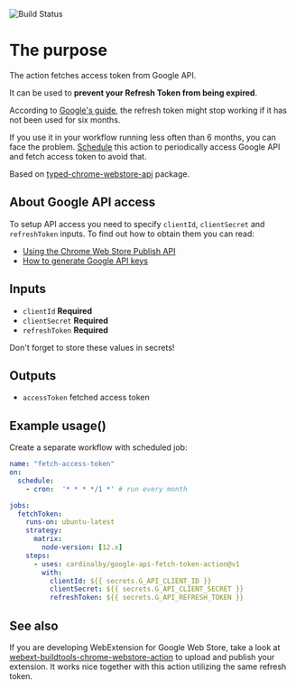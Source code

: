 ![Build Status](https://github.com/cardinalby/google-api-fetch-token-action/workflows/build-test/badge.svg)

# The purpose

The action fetches access token from Google API. 

It can be used to **prevent your Refresh Token from being expired**.

According to [Google's guide](https://developers.google.com/identity/protocols/oauth2#expiration), 
the refresh token might stop working if it has not been used for six months.

If you use it in your workflow running less often than 6 months, you can face the problem. 
[Schedule](https://help.github.com/en/actions/reference/events-that-trigger-workflows#scheduled-events-schedule) 
this action to periodically access Google API and fetch access token to avoid that.

Based on [typed-chrome-webstore-api](https://www.npmjs.com/package/typed-chrome-webstore-api) package.

## About Google API access
To setup API access you need to specify `clientId`, `clientSecret` and `refreshToken` inputs.
To find out how to obtain them you can read:
* [Using the Chrome Web Store Publish API](https://developer.chrome.com/webstore/using_webstore_api) 
* [How to generate Google API keys](https://github.com/DrewML/chrome-webstore-upload/blob/master/How%20to%20generate%20Google%20API%20keys.md)

## Inputs

* `clientId` **Required**
* `clientSecret` **Required**
* `refreshToken` **Required**

Don't forget to store these values in secrets!

## Outputs
* `accessToken` fetched access token

## Example usage()
Create a separate workflow with scheduled job:
```yaml
name: "fetch-access-token"
on:
  schedule:
    - cron:  '* * * */1 *' # run every month

jobs:
  fetchToken:
    runs-on: ubuntu-latest
    strategy:
      matrix:
        node-version: [12.x]
    steps:
      - uses: cardinalby/google-api-fetch-token-action@v1
        with:
          clientId: ${{ secrets.G_API_CLIENT_ID }}
          clientSecret: ${{ secrets.G_API_CLIENT_SECRET }}
          refreshToken: ${{ secrets.G_API_REFRESH_TOKEN }}
```

## See also

If you are developing WebExtension for Google Web Store, take a look at
[webext-buildtools-chrome-webstore-action](https://github.com/cardinalby/webext-buildtools-chrome-webstore-action)
to upload and publish your extension. It works nice together with this action utilizing the same refresh token.